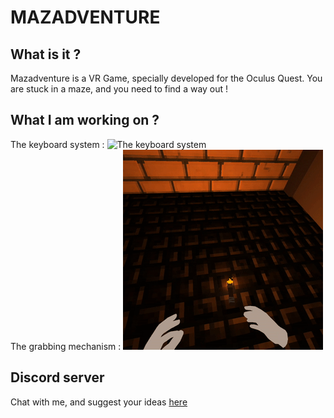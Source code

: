 # MAZADVENTURE

## What is it ?

Mazadventure is a VR Game, specially developed for the Oculus Quest.
You are stuck in a maze, and you need to find a way out ! 


## What I am working on ?

The keyboard system :
![The keyboard system](https://github.com/Far0w/Mazadventure/blob/master/gameScreenshots/gif1.gif)
<br>
The grabbing mechanism :
![The grabbing system](https://github.com/Far0w/Mazadventure/blob/master/gameScreenshots/gif2.gif)


## Discord server

Chat with me, and suggest your ideas [here](http://www.discord.gg/2SmD9qP)
